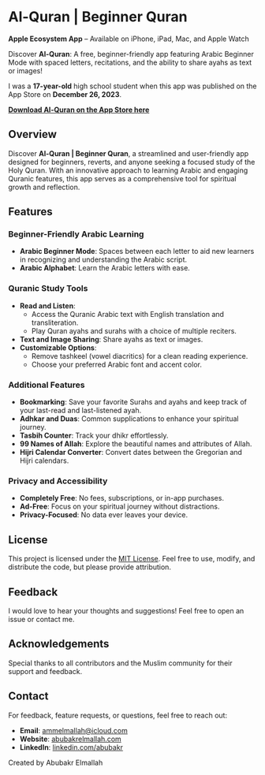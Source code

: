 # Al-Quran | Beginner Quran

**Apple Ecosystem App** – Available on iPhone, iPad, Mac, and Apple Watch

Discover **Al-Quran**: A free, beginner-friendly app featuring Arabic Beginner Mode with spaced letters, recitations, and the ability to share ayahs as text or images!

I was a **17-year-old** high school student when this app was published on the App Store on **December 26, 2023**.

[**Download Al-Quran on the App Store here**](https://apps.apple.com/us/app/al-quran-beginner-quran/id6474894373?platform=iphone)

## Overview

Discover **Al-Quran | Beginner Quran**, a streamlined and user-friendly app designed for beginners, reverts, and anyone seeking a focused study of the Holy Quran. With an innovative approach to learning Arabic and engaging Quranic features, this app serves as a comprehensive tool for spiritual growth and reflection.

## Features

### Beginner-Friendly Arabic Learning

- **Arabic Beginner Mode**: Spaces between each letter to aid new learners in recognizing and understanding the Arabic script.
- **Arabic Alphabet**: Learn the Arabic letters with ease.

### Quranic Study Tools

- **Read and Listen**: 
  - Access the Quranic Arabic text with English translation and transliteration.
  - Play Quran ayahs and surahs with a choice of multiple reciters.
- **Text and Image Sharing**: Share ayahs as text or images.
- **Customizable Options**:
  - Remove tashkeel (vowel diacritics) for a clean reading experience.
  - Choose your preferred Arabic font and accent color.

### Additional Features

- **Bookmarking**: Save your favorite Surahs and ayahs and keep track of your last-read and last-listened ayah.
- **Adhkar and Duas**: Common supplications to enhance your spiritual journey.
- **Tasbih Counter**: Track your dhikr effortlessly.
- **99 Names of Allah**: Explore the beautiful names and attributes of Allah.
- **Hijri Calendar Converter**: Convert dates between the Gregorian and Hijri calendars.

### Privacy and Accessibility

- **Completely Free**: No fees, subscriptions, or in-app purchases.
- **Ad-Free**: Focus on your spiritual journey without distractions.
- **Privacy-Focused**: No data ever leaves your device.

## License

This project is licensed under the [MIT License](LICENSE). Feel free to use, modify, and distribute the code, but please provide attribution.

## Feedback

I would love to hear your thoughts and suggestions! Feel free to open an issue or contact me.

## Acknowledgements

Special thanks to all contributors and the Muslim community for their support and feedback.

## Contact

For feedback, feature requests, or questions, feel free to reach out:
- **Email**: ammelmallah@icloud.com
- **Website**: [abubakrelmallah.com](https://abubakrelmallah.wordpress.com/)
- **LinkedIn**: [linkedin.com/abubakr](https://www.linkedin.com/in/abubakr-elmallah-416a0b273/)

Created by Abubakr Elmallah
